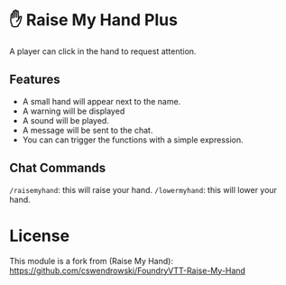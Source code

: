 # ✋ Raise My Hand Plus
A player can click in the hand to request attention.

## Features
- A small hand will appear next to the name.
- A warning will be displayed
- A sound will be played.
- A message will be sent to the chat.
- You can can trigger the functions with a simple expression.

## Chat Commands
`/raisemyhand`: this will raise your hand.
`/lowermyhand`: this will lower your hand.

# License
This module is a fork from (Raise My Hand): https://github.com/cswendrowski/FoundryVTT-Raise-My-Hand